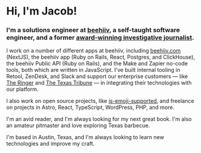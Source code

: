 # Hi, I'm Jacob! 

### I'm a solutions engineer at [beehiiv](https://www.beehiiv.com), a self-taught software engineer, and a former [award-winning investigative journalist](https://www.jacobwolf.report/).

I work on a number of different apps at beehiiv, including [beehiiv.com](https://www.beehiiv.com) (NextJS), the beehiiv app (Ruby on Rails, React, Postgres, and ClickHouse), the beehiiv Public API (Ruby on Rails), and the Make and Zapier no-code tools, both which are written in JavaScript. I've built internal tooling in Retool, ZenDesk, and Slack and support our enterprise customers — like [The Ringer](https://www.theringer.com) and [The Texas Tribune](https://www.texastribune.org) — in integrating their technologies with our platform.

I also work on open source projects, like [is-emoji-supported](https://github.com/JacobNWolf/is-emoji-supported), and freelance on projects in Astro, React, TypeScript, WordPress, PHP, and more.

I'm an avid reader, and I'm always looking for my next great book. I'm also an amateur pitmaster and love exploring Texas barbecue.

I'm based in Austin, Texas, and I'm always looking to learn new technologies and improve my craft.